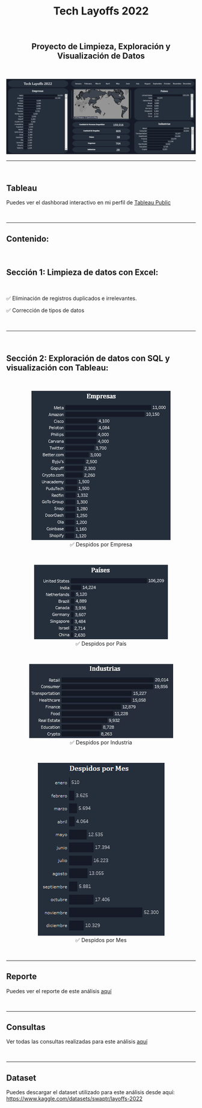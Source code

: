 
<h1 align="center">Tech Layoffs 2022</h1>


<br>

<h2 align="center">Proyecto de Limpieza, Exploración y Visualización de Datos</h2>

<br>

<p align="center"><img src="screenshots\tech_layoffs_dashboard.png"/></p> 

---
<br>

## Tableau

Puedes ver el dashborad interactivo en mi perfil de [Tableau Public](https://public.tableau.com/app/profile/cristiancampero/viz/new2022Layoffs_16884105078920/Dashboard)

</br>

---


## Contenido:

<br>

## Sección 1: Limpieza de datos con Excel:

</br>

✅ Eliminación de registros duplicados e irrelevantes.

✅ Corrección de tipos de datos


</br>

---

</br>


## Sección 2: Exploración de datos con SQL y visualización con Tableau:

</br>


<p align="center"><img src="screenshots\despidos_por_empresa.png"/></br>✅ Despidos por Empresa</p> 

</br>

<p align="center"><img src="screenshots\despidos_por_pais.png"/></br> ✅ Despidos por País</p> 

</br>

<p align="center"><img src="screenshots\despidos_por_industria.jpg"/></br> ✅ Despidos por Industria</p> 

</br>

<p align="center"><img src="screenshots\despidos_por_mes.png"/></br> ✅ Despidos por Mes</p> 

</br>

---

## Reporte

Puedes ver el reporte de este análisis [aquí](https://github.com/cristiancampero/2022-Layoffs/blob/main/tech_layoffs_2022_report.pdf)

</br>

---


## Consultas

Ver todas las consultas realizadas para este análisis [aquí](https://github.com/cristiancampero/2022-Layoffs/blob/main/queries.sql)


</br>

---

## Dataset

Puedes descargar el dataset utilizado para este análisis desde aquí: https://www.kaggle.com/datasets/swaptr/layoffs-2022 
